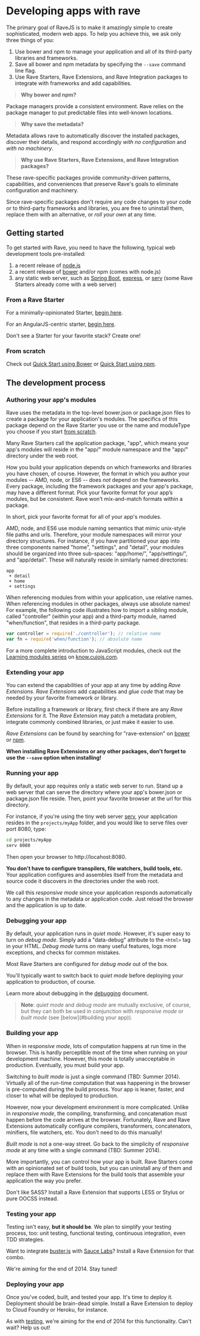 # Developing apps with rave

The primary goal of RaveJS is to make it amazingly simple to create
sophisticated, modern web apps.  To help you achieve this, we ask only
three things of you:

1.	Use bower and npm to manage your application and all of its third-party
	libraries and frameworks.
2.	Save all bower and npm metadata by specifying the `--save` command
	line flag.
3.	Use Rave Starters, Rave Extensions, and Rave Integration packages to
	integrate with frameworks and add capabilities.

> **Why bower and npm?**

Package managers provide a consistent environment.  Rave relies on the
package manager to put predictable files into well-known locations.

> **Why save the metadata?**

Metadata allows rave to automatically discover the installed packages, discover
their details, and respond accordingly *with no configuration* and *with
no machinery*.

> **Why use Rave Starters, Rave Extensions, and Rave Integration packages?**

These rave-specific packages provide community-driven patterns, capabilities,
and conveniences that preserve Rave's goals to eliminate configuration
and machinery.

Since rave-specific packages don't require any code changes to your code or
to third-party frameworks and libraries, you are free to uninstall them,
replace them with an alternative, or *roll your own* at any time.


## Getting started

To get started with Rave, you need to have the following, typical web
development tools pre-installed:

1.	a recent release of [node.js](http://nodejs.org/download/)
2.	a recent release of [bower](http://bower.io/) and/or npm (comes with
	node.js)
3.	any static web server, such as
	[Spring Boot](http://projects.spring.io/spring-boot/),
	[express](http://expressjs.com), or [serv](https://github.com/scothis/serv)
	(some Rave Starters already come with a web server)

### From a Rave Starter

For a minimally-opinionated Starter,
[begin here](http://github.com/RaveJS/rave-start).

For an AngularJS-centric starter,
[begin here](http://github.com/RaveJS/rave-start-angular).

Don't see a Starter for your favorite stack?  Create one!

### From scratch

Check out [Quick Start using Bower](./quick-start-bower.md)
or [Quick Start using npm](./quick-start-npm.md).


## The development process

### Authoring your app's modules

Rave uses the metadata in the top-level bower.json or package.json files
to create a package for your application's modules.  The specifics of this
package depend on the Rave Starter you use or the name and moduleType
you choose if you start [from scratch](#from-scratch).

Many Rave Starters call the application package, "app", which means your app's
modules will reside in the "app/" module namespace and the "app/" directory
under the web root.

How you build your application depends on which frameworks and libraries
you have chosen, of course.  However, the format in which you author your
modules -- AMD, node, or ES6 -- does *not* depend on the frameworks.  Every
package, including the framework packages and your app's package, may have
a different format.  Pick your favorite format for your app’s modules,
but be consistent.  Rave won’t mix-and-match formats within a package.

In short, pick your favorite format for all of your app's modules.

AMD, node, and ES6 use module naming semantics that mimic unix-style file
paths and urls.  Therefore, your module namespaces will mirror your directory
structures.  For instance, if you have partitioned your app into three
components named "home", "settings", and "detail", your modules should be
organized into three sub-spaces: "app/home/", "app/settings/", and "app/detail".
These will naturally reside in similarly named directories:

```
app
 + detail
 + home
 + settings
```

When referencing modules from within your application, use relative names.
When referencing modules in other packages, always use absolute names!
For example, the following code illustrates how to import a sibling module,
called "controller" (within your app) and a third-party module, named
"when/function", that resides in a third-party package.

```js
var controller = require('./controller'); // relative name
var fn = require('when/function'); // absolute name
```

For a more complete introduction to JavaScript modules, check out the
[Learning modules series](http://know.cujojs.com/tutorials) on
[know.cujojs.com](http://know.cujojs.com).


### Extending your app

You can extend the capabilities of your app at any time by adding *Rave
Extensions*.  *Rave Extensions* add capabilities and *glue code* that may be
needed by your favorite framework or library.

Before installing a framework or library, first check if there are any *Rave
Extensions* for it.  The *Rave Extension* may patch a metadata problem,
integrate commonly combined libraries, or just make it easier to use.

*Rave Extensions* can be found by searching for "rave-extension" on
[bower](http://bower.io/search/?q=rave-extension) or
[npm](http://www.npmjs.org/search?q=rave-extension).

**When installing Rave Extensions or any other packages,
don't forget to use the `--save` option when installing!**


### Running your app

By default, your app requires only a static web server to run.  Stand up a
web server that can serve the directory where your app's bower.json
or package.json file reside.  Then, point your favorite browser at the url
for this directory.

For instance, if you're using the tiny web server
[serv](https://www.npmjs.org/package/serv), your application resides in the
`projects/myApp` folder, and you would like to serve files over port 8080,
type:

```bash
cd projects/myApp
serv 8080
```

Then open your browser to http://locahost:8080.

**You don't have to configure transpilers, file watchers, build tools, etc.**
Your application configures and assembles itself from the metadata and source
code it discovers in the directories under the web root.

We call this *responsive mode* since your application responds automatically
to any changes in the metadata or application code.  Just reload the browser
and the application is up to date.


### Debugging your app

By default, your application runs in *quiet mode*.  However, it's super
easy to turn on *debug mode*.  Simply add a "data-debug" attribute to the
`<html>` tag in your HTML.  *Debug mode* turns on many useful features, logs
more exceptions, and checks for common mistakes.

Most Rave Starters are configured for *debug mode* out of the box.

You'll typically want to switch back to *quiet mode* before deploying your
application to production, of course.

Learn more about debugging in the [debugging](./debugging.md) document.

> **Note**: *quiet mode* and *debug mode* are mutually exclusive, of course,
but they can both be used in conjunction with *responsive mode* or *built mode*
(see [below](#building your app)).

### Building your app

When in *responsive mode*, lots of computation happens at run time in the
browser.  This is hardly perceptible most of the time when running on your
development machine.  However, this mode is totally unacceptable in production.
Eventually, you must build your app.

Switching to *built mode* is just a single command (TBD: Summer 2014).
Virtually all of the run-time computation that was happening in the browser
is pre-computed during the build process.  Your app is leaner, faster,
and closer to what will be deployed to production.

However, now your development environment is more complicated.  Unlike in
*responsive mode*, the compiling, transforming, and concatenation must happen
before the code arrives at the browser.  Fortunately, Rave and Rave Extensions
automatically configure compilers, transformers, concatenators, minifiers,
file watchers, etc.  You don't need to do this manually!

*Built mode* is not a one-way street.  Go back to the simplicity of
*responsive mode* at any time with a single command (TBD: Summer 2014).

More importantly, you can control how your app is built.  Rave Starters come
with an opinionated set of build tools, but you can uninstall any of them
and replace them with Rave Extensions for the build tools that assemble
your application the way you prefer.

Don't like SASS? Install a Rave Extension that supports LESS or Stylus or
pure OOCSS instead.


### Testing your app

Testing isn't easy, **but it should be**.  We plan to simplify your testing
process, too: unit testing, functional testing, continuous integration,
even TDD strategies.

Want to integrate [buster.js](http://busterjs.org) with
[Sauce Labs](http://saucelabs.com/)?  Install a Rave Extension for that combo.

We're aiming for the end of 2014.  Stay tuned!


### Deploying your app

Once you've coded, built, and tested your app.  It's time to deploy it.
Deployment should be brain-dead simple.  Install a Rave Extension to deploy
to Cloud Foundry or Heroku, for instance.

As with [testing](#testing-your-app), we're aiming for the end of 2014 for
this functionality.  Can't wait?  Help us out!
